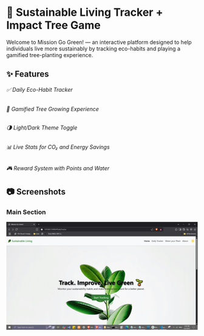 #
# 🌿 Sustainable Living Tracker + Impact Tree Game 
Welcome to Mission Go Green! — an interactive platform designed to help individuals live more sustainably by tracking eco-habits and playing a gamified tree-planting experience.

## ✨ Features
###### ✅ Daily Eco-Habit Tracker
###### 🌱 Gamified Tree Growing Experience
###### 🌗 Light/Dark Theme Toggle
###### 📊 Live Stats for CO₂ and Energy Savings
###### 🎮 Reward System with Points and Water


## 📷 Screenshots

### Main Section
![Screenshot 1](Readme/ss1.png)

